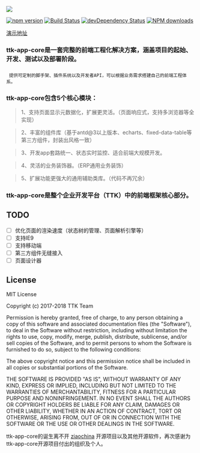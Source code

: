 

  ![](https://thethreekingdoms.github.io/docs/assets/ttk-client.png)



[![npm version](https://img.shields.io/npm/v/ttk-app-core.svg)](https://www.npmjs.com/package/ttk-app-core)
[![Build Status](https://img.shields.io/travis/thethreekingdoms/ttk-app-core/master.svg)](https://travis-ci.org/thethreekingdoms/ttk-app-core)
[![devDependency Status](https://img.shields.io/david/dev/thethreekingdoms/ttk-app-core.svg)](https://david-dm.org/thethreekingdoms/ttk-app-core#info=devDependencies)
[![NPM downloads](http://img.shields.io/npm/dm/ttk-app-core.svg?style=flat)](https://npmjs.org/package/ttk-app-core)

 
[演示地址](https://thethreekingdoms.github.io/html/#/ttk-edf-app-root/ttk-edf-app-login)
  ### ttk-app-core是一套完整的前端工程化解决方案，涵盖项目的起始、开发、测试以及部署阶段。
  ### 
  ``` 提供可定制的脚手架、插件系统以及开发者API，可以根据业务需求搭建自己的前端工程体系。```
  

  ### ttk-app-core包含5个核心模块：   ###

 > 1、支持页面显示元数据化，扩展更灵活。（页面响应式，支持多浏览器等全实现）
 
> 2、丰富的组件库（基于antd@3以上版本、echarts、fixed-data-table等第三方组件，封装出风格一致）

>  3、开发app套路统一、状态实时监控、适合前端大规模开发。

> 4、灵活的业务装饰器。（ERP通用业务装饰）

> 5、扩展功能更强大的通用辅助类库。（代码不再冗余）

  ### ttk-app-core是整个企业开发平台（TTK）中的前端框架核心部分。  ###

## TODO

- [ ] 优化页面的渲染速度（状态树的管理、页面解析引擎等）
- [ ] 支持IE9
- [ ] 支持移动端
- [ ] 第三方组件无缝接入
- [ ] 页面设计器

## License

MIT License

Copyright (c) 2017-2018 TTK Team

Permission is hereby granted, free of charge, to any person obtaining a copy
of this software and associated documentation files (the "Software"), to deal
in the Software without restriction, including without limitation the rights
to use, copy, modify, merge, publish, distribute, sublicense, and/or sell
copies of the Software, and to permit persons to whom the Software is
furnished to do so, subject to the following conditions:

The above copyright notice and this permission notice shall be included in all
copies or substantial portions of the Software.

THE SOFTWARE IS PROVIDED "AS IS", WITHOUT WARRANTY OF ANY KIND, EXPRESS OR
IMPLIED, INCLUDING BUT NOT LIMITED TO THE WARRANTIES OF MERCHANTABILITY,
FITNESS FOR A PARTICULAR PURPOSE AND NONINFRINGEMENT. IN NO EVENT SHALL THE
AUTHORS OR COPYRIGHT HOLDERS BE LIABLE FOR ANY CLAIM, DAMAGES OR OTHER
LIABILITY, WHETHER IN AN ACTION OF CONTRACT, TORT OR OTHERWISE, ARISING FROM,
OUT OF OR IN CONNECTION WITH THE SOFTWARE OR THE USE OR OTHER DEALINGS IN THE
SOFTWARE.

  ttk-app-core的诞生离不开 [ziaochina](https://github.com/ziaochina/) 开源项目以及其他开源软件，再次感谢为ttk-app-core开源项目付出的组织及个人。
 


